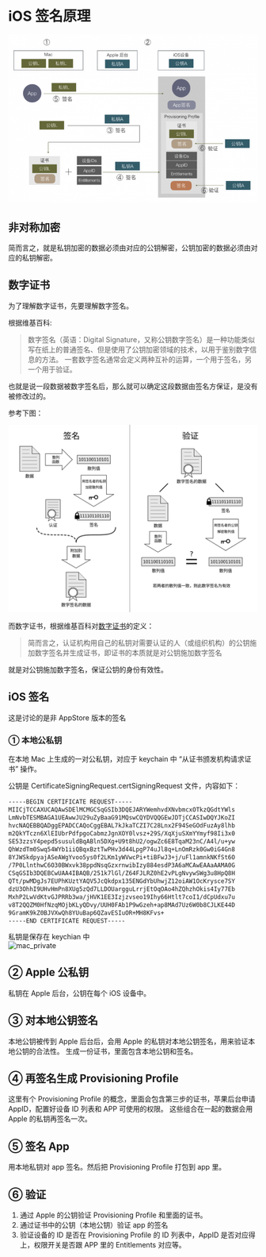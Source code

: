 # iOS 签名原理

![sign](./sign4-768x517.png)

## 非对称加密
简而言之，就是私钥加密的数据必须由对应的公钥解密，公钥加密的数据必须由对应的私钥解密。

## 数字证书
为了理解数字证书，先要理解数字签名。

根据维基百科:
> 数字签名（英语：Digital Signature，又称公钥数字签名）是一种功能类似写在纸上的普通签名、但是使用了公钥加密领域的技术，以用于鉴别数字信息的方法。
> 一套数字签名通常会定义两种互补的运算，一个用于签名，另一个用于验证。

也就是说一段数据被数字签名后，那么就可以确定这段数据由签名方保证，是没有被修改过的。

参考下图：

![digital_sig](./Digital_Signature_diagram_zh-CN.svg)


而数字证书，根据维基百科对[数字证书](https://zh.wikipedia.org/wiki/公開金鑰認證)的定义：
> 简而言之，认证机构用自己的私钥对需要认证的人（或组织机构）的公钥施加数字签名并生成证书，即证书的本质就是对公钥施加数字签名


就是对公钥施加数字签名，保证公钥的身份有效性。

## iOS 签名

这是讨论的是非 AppStore 版本的签名


### ① 本地公私钥
在本地 Mac 上生成的一对公私钥，对应于 keychain 中 “从证书颁发机构请求证书” 操作。

公钥是 CertificateSigningRequest.certSigningRequest 文件，内容如下：

```
-----BEGIN CERTIFICATE REQUEST-----
MIICjTCCAXUCAQAwSDElMCMGCSqGSIb3DQEJARYWemhvdXNvbmcxOTkzQGdtYWls
LmNvbTESMBAGA1UEAwwJU29uZyBaaG91MQswCQYDVQQGEwJDTjCCASIwDQYJKoZI
hvcNAQEBBQADggEPADCCAQoCggEBAL7kJkaTCZI7C28Lnx2F94SeGOdFuzAy8lhb
m2QkYTczn6XlEIUbrPdfpgoCabmzJgnXOY0lvsz+29S/XqXjuSXmYYmyf98Ii3x0
SE53zzsY4pepd5susuldBqABln5DXg+U9t8hU2/ogwZc6E8TqaM23nC/A4l/u+yw
QhWzdTm0Swq54WYb1iiQBqxBztTwPHv3d44LpgP74uJl8q+LnOmRzk0Gw0iG4Gn8
8YJWSkdpyajASeAWgYvoo5ys0f2LKm1yWVwcPi+tiBFwJ3+j/uFl1amnkNKfSt6O
/7P0LlnthwC6O30BWxvk38ppdNsqGzxrnwibIzy884esdP3A6aMCAwEAAaAAMA0G
CSqGSIb3DQEBCwUAA4IBAQB/251k7lGl/Z64FJLRZ0hE2vPLgNvywSWg3u8HpQ8H
QTt/pwMDgJs7EUPhKUztYAQV5JcQkdpx135ENGdYbUhwjZ12oiAW1OcKrysce7SY
dzU3OhhI9UHvHmPn8XUg5zQd7LLDOUargguLrrjEtOqOAo4hZQhzhOkis4Iy77Eb
MxhP2LwVdKtvGJPRRb3wa/jHVK1EE3Izjzvseo19Ihy66Htlt7coI1/dCpUdxu7u
v8T2QQZM0HfNzqMOjbKLyQDvy/UUH0FAb1P9wGzeh+ap8MAd7Uz6W0b8CJLKE44D
9GramK9kZ0BJVXwQh8YUuBap6QZavESIuOR+MH8KFvs+
-----END CERTIFICATE REQUEST-----

```

私钥是保存在 keychian 中  
![mac_private](./mac_private)

## ② Apple 公私钥
私钥在 Apple 后台，公钥在每个 iOS 设备中。

## ③ 对本地公钥签名 
本地公钥被传到 Apple 后台后，会用 Apple 的私钥对本地公钥签名，用来验证本地公钥的合法性。
生成一份证书，里面包含本地公钥和签名。


## ④ 再签名生成 Provisioning Profile
这里有个 Provisioning Profile 的概念，里面会包含第三步的证书，苹果后台申请 AppID，配置好设备 ID 列表和 APP 可使用的权限。
这些组合在一起的数据会用 Apple 的私钥再签名一次。

## ⑤ 签名 App
用本地私钥对 app 签名。然后把 Provisioning Profile 打包到 app 里。

## ⑥ 验证
1. 通过 Apple 的公钥验证 Provisioning Profile 和里面的证书。
2. 通过证书中的公钥（本地公钥）验证 app 的签名
3. 验证设备的 ID 是否在 Provisioning Profile 的 ID 列表中，AppID 是否对应得上，权限开关是否跟 APP 里的 Entitlements 对应等。


